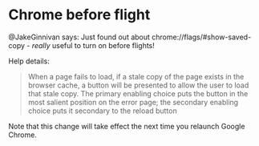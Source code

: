 ﻿# Chrome before flight


@JakeGinnivan says: Just found out about chrome://flags/#show-saved-copy - *really* useful to turn on before flights!

Help details:

> When a page fails to load, if a stale copy of the page exists in the browser cache, a button will be presented to allow the user to load that stale copy. The primary enabling choice puts the button in the most salient position on the error page; the secondary enabling choice puts it secondary to the reload button

Note that this change will take effect the next time you relaunch Google Chrome.